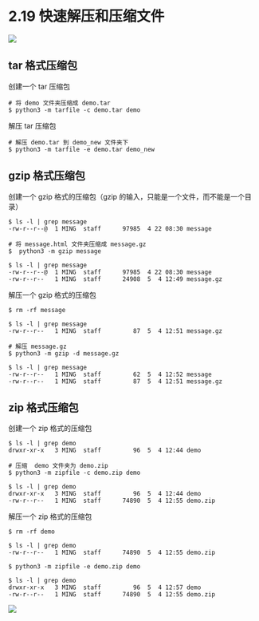 # 2.19 快速解压和压缩文件

![](http://image.iswbm.com/20200804124133.png)

## tar 格式压缩包

创建一个 tar 压缩包

```shell
# 将 demo 文件夹压缩成 demo.tar 
$ python3 -m tarfile -c demo.tar demo
```

解压 tar 压缩包

```shell
# 解压 demo.tar 到 demo_new 文件夹下
$ python3 -m tarfile -e demo.tar demo_new 
```

## gzip 格式压缩包

创建一个 gzip 格式的压缩包（gzip 的输入，只能是一个文件，而不能是一个目录）

```shell
$ ls -l | grep message
-rw-r--r--@  1 MING  staff      97985  4 22 08:30 message

# 将 message.html 文件夹压缩成 message.gz
$  python3 -m gzip message

$ ls -l | grep message
-rw-r--r--@  1 MING  staff      97985  4 22 08:30 message
-rw-r--r--   1 MING  staff      24908  5  4 12:49 message.gz
```

解压一个 gzip 格式的压缩包

```shell
$ rm -rf message

$ ls -l | grep message
-rw-r--r--   1 MING  staff         87  5  4 12:51 message.gz

# 解压 message.gz
$ python3 -m gzip -d message.gz

$ ls -l | grep message
-rw-r--r--   1 MING  staff         62  5  4 12:52 message
-rw-r--r--   1 MING  staff         87  5  4 12:51 message.gz
```

## zip 格式压缩包

创建一个 zip 格式的压缩包

```shell
$ ls -l | grep demo
drwxr-xr-x   3 MING  staff         96  5  4 12:44 demo

# 压缩  demo 文件夹为 demo.zip
$ python3 -m zipfile -c demo.zip demo

$ ls -l | grep demo
drwxr-xr-x   3 MING  staff         96  5  4 12:44 demo
-rw-r--r--   1 MING  staff      74890  5  4 12:55 demo.zip
```

解压一个 zip 格式的压缩包

```shell
$ rm -rf demo

$ ls -l | grep demo
-rw-r--r--   1 MING  staff      74890  5  4 12:55 demo.zip

$ python3 -m zipfile -e demo.zip demo

$ ls -l | grep demo
drwxr-xr-x   3 MING  staff         96  5  4 12:57 demo
-rw-r--r--   1 MING  staff      74890  5  4 12:55 demo.zip
```



![](http://image.iswbm.com/20200607174235.png)
